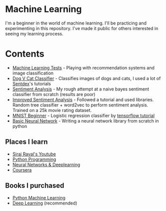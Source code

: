 # Machine Learning
I'm a beginner in the world of machine learning. I'll be practicing and experimenting in this repository. I've made it public for others interested in seeing my learning process.

# Contents
* [Machine Learning Tests](notebook/) - Playing with recommendation systems and image
 classification
 * [Dog V Cat Classifier](ImageClassifier/) - Classifies images of dogs and cats, I used a lot of [Sentdex](https://www.youtube.com/user/sentdex)'s tutorials
 * [Sentiment Analysis](SentimentAnalysis/) - My rough attempt at a naive bayes sentiment classifier from scratch (results are poor)
 * [Improved Sentiment Analysis](ImprovedSentimentAnalysis/) - Followed a tutorial and used libraries. Random tree classifier + word2vec to perform sentiment analysis. Trained on a 25k movie rating dataset.
 * [MNIST Beginner](MNISTBeginner/) - Logistic regression classifier by [tensorflow tutorial](https://www.tensorflow.org/get_started/mnist/beginners)
 * [Basic Neural Network](NN/) - Writing a neural network library from scratch in python

## Places I learn
* [Siraj Raval's Youtube](https://www.youtube.com/channel/UCWN3xxRkmTPmbKwht9FuE5A)
* [Python Programming](https://pythonprogramming.net/)
* [Neural Networks & Deeplearning](http://neuralnetworksanddeeplearning.com/)
* [Coursera](https://www.coursera.org/learn/neural-networks-deep-learning)

## Books I purchased
* [Python Machine Learning](https://www.amazon.ca/Python-Machine-Learning-Sebastian-Raschka-ebook/dp/B00YSILNL0)
* [Deep Learning](http://www.deeplearningbook.org/) (recommended)
